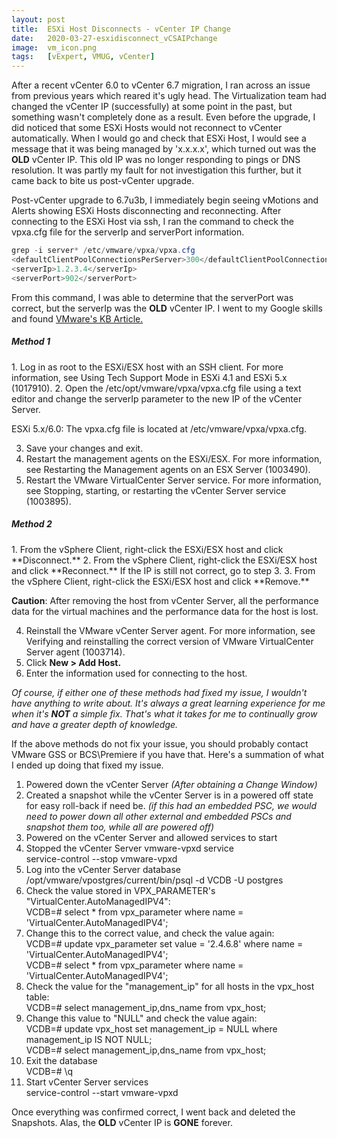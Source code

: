 ```yaml
---
layout: post
title:  ESXi Host Disconnects - vCenter IP Change
date:   2020-03-27-esxidisconnect_vCSAIPchange
image:  vm_icon.png
tags:   [vExpert, VMUG, vCenter]
---
```

After a recent vCenter 6.0 to vCenter 6.7 migration, I ran across an issue from previous years which reared it's ugly head. The Virtualization team had changed the vCenter IP (successfully) at some point in the past, but something wasn't completely done as a result. Even before the upgrade, I did noticed that some ESXi Hosts would not reconnect to vCenter automatically. When I would go and check that ESXi Host, I would see a message that it was being managed by 'x.x.x.x', which turned out was the **OLD** vCenter IP. This old IP was no longer responding to pings or DNS resolution. It was partly my fault for not investigation this further, but it came back to bite us post-vCenter upgrade.  

Post-vCenter upgrade to 6.7u3b, I immediately begin seeing vMotions and Alerts showing ESXi Hosts disconnecting and reconnecting. After connecting to the ESXi Host via ssh, I ran the command to check the vpxa.cfg file for the serverIp and serverPort information.

```powershell
grep -i server* /etc/vmware/vpxa/vpxa.cfg
<defaultClientPoolConnectionsPerServer>300</defaultClientPoolConnectionsPerServer>
<serverIp>1.2.3.4</serverIp>
<serverPort>902</serverPort>
```

From this command, I was able to determine that the serverPort was correct, but the serverIp was the **OLD** vCenter IP. I went to my Google skills and found [VMware's KB Article.](https://kb.vmware.com/s/article/1001493)

<h5>Method 1</h5>
1. Log in as root to the ESXi/ESX host with an SSH client. For more information, see Using Tech Support Mode in ESXi 4.1 and ESXi 5.x (1017910).
2. Open the /etc/opt/vmware/vpxa/vpxa.cfg file using a text editor and change the serverIp parameter to the new IP of the vCenter Server.

ESXi 5.x/6.0: The vpxa.cfg file is located at /etc/vmware/vpxa/vpxa.cfg.

3. Save your changes and exit.
4. Restart the management agents on the ESXi/ESX. For more information, see Restarting the Management agents on an ESX Server (1003490).
5. Restart the VMware VirtualCenter Server service. For more information, see Stopping, starting, or restarting the vCenter Server service (1003895).

<h5>Method 2</h5>
1. From the vSphere Client, right-click the ESXi/ESX host and click **Disconnect.**
2. From the vSphere Client, right-click the ESXi/ESX host and click **Reconnect.** If the IP is still not correct, go to step 3.
3. From the vSphere Client, right-click the ESXi/ESX host and click **Remove.**

**Caution**: After removing the host from vCenter Server, all the performance data for the virtual machines and the performance data for the host is lost.

4. Reinstall the VMware vCenter Server agent. For more information, see Verifying and reinstalling the correct version of VMware VirtualCenter Server agent (1003714).
5. Click **New > Add Host.**
6. Enter the information used for connecting to the host.

_Of course, if either one of these methods had fixed my issue, I wouldn't have anything to write about. It's always a great learning experience for me when it's **NOT** a simple fix. That's what it takes for me to continually grow and have a greater depth of knowledge._

If the above methods do not fix your issue, you should probably contact VMware GSS or BCS\Premiere if you have that. Here's a summation of what I ended up doing that fixed my issue.

1. Powered down the vCenter Server _(After obtaining a Change Window)_  
2. Created a snapshot while the vCenter Server is in a powered off state for easy roll-back if need be. _(if this had an embedded PSC, we would need to power down all other external and embedded PSCs and snapshot them too, while all are powered off)_  
3. Powered on the vCenter Server and allowed services to start
4. Stopped the vCenter Server vmware-vpxd service  
    service-control --stop vmware-vpxd  
5. Log into the vCenter Server database  
    /opt/vmware/vpostgres/current/bin/psql -d VCDB -U postgres  
6. Check the value stored in VPX_PARAMETER's "VirtualCenter.AutoManagedIPV4":  
    VCDB=# select * from vpx_parameter where name = 'VirtualCenter.AutoManagedIPV4';  
7. Change this to the correct value, and check the value again:  
    VCDB=# update vpx_parameter set value = '2.4.6.8' where name = 'VirtualCenter.AutoManagedIPV4';  
    VCDB=# select * from vpx_parameter where name = 'VirtualCenter.AutoManagedIPV4';  
8. Check the value for the "management_ip" for all hosts in the vpx_host table:  
    VCDB=# select management_ip,dns_name from vpx_host;  
9. Change this value to "NULL" and check the value again:  
    VCDB=# update vpx_host set management_ip = NULL where management_ip IS NOT NULL;  
    VCDB=# select management_ip,dns_name from vpx_host;  
10. Exit the database  
    VCDB=# \q  
11. Start vCenter Server services  
    service-control --start vmware-vpxd  

Once everything was confirmed correct, I went back and deleted the Snapshots. Alas, the **OLD** vCenter IP is **GONE** forever.
